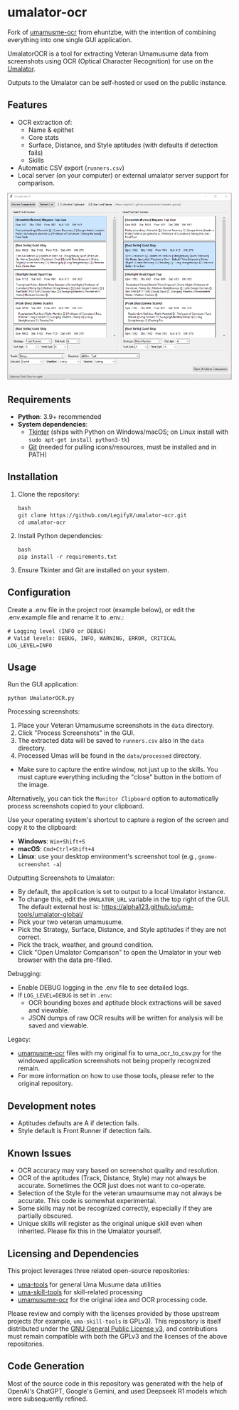 # umalator-ocr

Fork of [umamusme-ocr](https://github.com/ehuntzbe/umamusume-ocr) from ehuntzbe, with the intention of combining everything into one single GUI application.

UmalatorOCR is a tool for extracting Veteran Umamusume data from screenshots using OCR (Optical Character Recognition) for use on the [Umalator](https://alpha123.github.io/uma-tools/umalator-global/).

Outputs to the Umalator can be self-hosted or used on the public instance.

## Features

- OCR extraction of:
  - Name & epithet
  - Core stats
  - Surface, Distance, and Style aptitudes (with defaults if detection fails)
  - Skills 
- Automatic CSV export (`runners.csv`)
- Local server (on your computer) or external umalator server support for comparison.

![Window containing the UmalatorOCR GUI showing two columns of selectable veteran umamusume stats and skills](./github-images/UmalatorOCR_GUI.PNG)

## Requirements

- **Python**: 3.9+ recommended
- **System dependencies**:
  - [Tkinter](https://wiki.python.org/moin/TkInter) (ships with Python on Windows/macOS; on Linux install with `sudo apt-get install python3-tk`)
  - [Git](https://git-scm.com/) (needed for pulling icons/resources, must be installed and in PATH)

## Installation

1. Clone the repository:

   ```
   bash
   git clone https://github.com/LegifyX/umalator-ocr.git
   cd umalator-ocr
   ```

2. Install Python dependencies:

   ```
   bash
   pip install -r requirements.txt
   ```

3. Ensure Tkinter and Git are installed on your system.

## Configuration

Create a .env file in the project root (example below), or edit the .env.example file and rename it to .env.:

```
# Logging level (INFO or DEBUG)
# Valid levels: DEBUG, INFO, WARNING, ERROR, CRITICAL
LOG_LEVEL=INFO
```

## Usage

Run the GUI application:

```
python UmalatorOCR.py

```

Processing screenshots:
1. Place your Veteran Umamusume screenshots in the `data` directory.
2. Click "Process Screenshots" in the GUI.
3. The extracted data will be saved to `runners.csv` also in the `data` directory.
4. Processed Umas will be found in the `data/processed` directory.

- Make sure to capture the entire window, not just up to the skills. You must capture everything including the "close" button in the bottom of the image.

Alternatively, you can tick the `Monitor Clipboard` option to automatically process screenshots copied to your clipboard.

Use your operating system's shortcut to capture a region of the screen and copy it to the clipboard:

- **Windows**: `Win+Shift+S`
- **macOS**: `Cmd+Ctrl+Shift+4`
- **Linux**: use your desktop environment's screenshot tool (e.g., `gnome-screenshot -a`)

Outputting Screenshots to Umalator:
- By default, the application is set to output to a local Umalator instance.
- To change this, edit the `UMALATOR_URL` variable in the top right of the GUI. The default external host is: https://alpha123.github.io/uma-tools/umalator-global/
- Pick your two veteran umamusume.
- Pick the Strategy, Surface, Distance, and Style aptitudes if they are not correct.
- Pick the track, weather, and ground condition.
- Click "Open Umalator Comparison" to open the Umalator in your web browser with the data pre-filled.

Debugging:
- Enable DEBUG logging in the .env file to see detailed logs.
- If `LOG_LEVEL=DEBUG` is set in `.env`:
  - OCR bounding boxes and aptitude block extractions will be saved and viewable.
  - JSON dumps of raw OCR results will be written for analysis will be saved and viewable.

Legacy:
- [umamusme-ocr](https://github.com/ehuntzbe/umamusume-ocr) files with my original fix to uma_ocr_to_csv.py for the windowed application screenshots not being properly recognized remain.
- For more information on how to use those tools, please refer to the original repository.

## Development notes

- Aptitudes defaults are A if detection fails.
- Style default is Front Runner if detection fails.

## Known Issues
- OCR accuracy may vary based on screenshot quality and resolution.
- OCR of the aptitudes (Track, Distance, Style) may not always be accurate. Sometimes the OCR just does not want to co-operate.
- Selection of the Style for the veteran umaumsume may not always be accurate. This code is somewhat experimental.
- Some skills may not be recognized correctly, especially if they are partially obscured.
- Unique skills will register as the original unique skill even when inherited. Please fix this in the Umalator yourself.

## Licensing and Dependencies

This project leverages three related open-source repositories:

- [uma-tools](https://github.com/alpha123/uma-tools) for general Uma Musume data utilities
- [uma-skill-tools](https://github.com/alpha123/uma-skill-tools) for skill-related processing
- [umamusume-ocr](https://github.com/ehuntzbe/umamusume-ocr) for the original idea and OCR processing code.

Please review and comply with the licenses provided by those upstream projects (for example, `uma-skill-tools` is GPLv3). This repository is itself distributed under the [GNU General Public License v3](LICENSE), and contributions must remain compatible with both the GPLv3 and the licenses of the above repositories.

## Code Generation

Most of the source code in this repository was generated with the help of OpenAI's ChatGPT, Google's Gemini, and used Deepseek R1 models which were subsequently refined.




